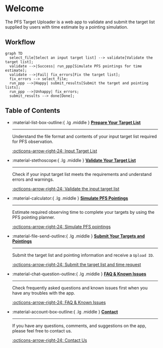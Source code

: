 # Welcome

The PFS Target Uploader is a web app to validate and submit the target list supplied by users with time estimate by a pointing simulation.

## Workflow

```mermaid
graph TD
  select_file[Select an input target list] --> validate[Validate the target list];
  validate -->|Success| run_ppp[Simulate PFS pointings for time estimate];
  validate -->|Fail| fix_errors[Fix the target list];
  fix_errors --> select_file;
  run_ppp -->|Happy| submit_results[Submit the target and pointing lists];
  run_ppp -->|Unhappy| fix_errors;
  submit_results --> done[Done];
```

## Table of Contents

<div class="grid cards" markdown>

- :material-list-box-outline:{ .lg .middle } [__Prepare Your Target List__](inputs.md)

    ---

    Understand the file format and contents of your input target list required for PFS observation.

    [:octicons-arrow-right-24: Input Target List](inputs.md)

- :material-stethoscope:{ .lg .middle } [__Validate Your Target List__](validation.md)

    ---

    Check if your input target list meets the requirements and understand errors and warnings.

    [:octicons-arrow-right-24: Validate the input target list](validation.md)

- :material-calculator:{ .lg .middle } [__Simulate PFS Pointings__](PPP.md)

    ---

    Estimate required observing time to complete your targets by using the PFS pointing planner.

    [:octicons-arrow-right-24: Simulate PFS pointings](PPP.md)

- :material-file-send-outline:{ .lg .middle } [__Submit Your Targets and Pointings__](submission.md)

    ---

    Submit the target list and pointing information and receive a `Upload ID`.

    [:octicons-arrow-right-24: Submit the target list and time request](submission.md)

-   :material-chat-question-outline:{ .lg .middle } [__FAQ & Known Issues__](issues.md)

    ---

    Check frequently asked questions and known issues first when you have any troubles with the app.

    [:octicons-arrow-right-24: FAQ & Known Issues](issues.md)

-   :material-account-box-outline:{ .lg .middle } [__Contact__](contact.md)

    ---

    If you have any questions, comments, and suggestions on the app, please feel free to contact us.

    [:octicons-arrow-right-24: Contact Us](issues.md)

</div>